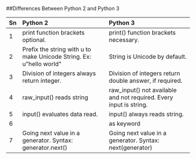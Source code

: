 ##Differences Between Python 2 and Python 3

|Sn|Python 2|Python 3|
|:-|:-------|:-------|
|1|print function brackets optional.|print() function brackets necessary.|
|2|Prefix the string with u to make Unicode String. Ex: u"hello world"| String is Unicode by default.|
|3|Division of integers always return integer.|Division of integers return double answer, if required.|
|4|raw_input() reads string|raw_input() not available and not required. Every input is string.|
|5|input() evaluates data read.|input() always reads string.|
|6||as keyword|
|7|Going next value in a generator. Syntax: generator.next()|Going next value in a generator. Syntax: next(generator)|
